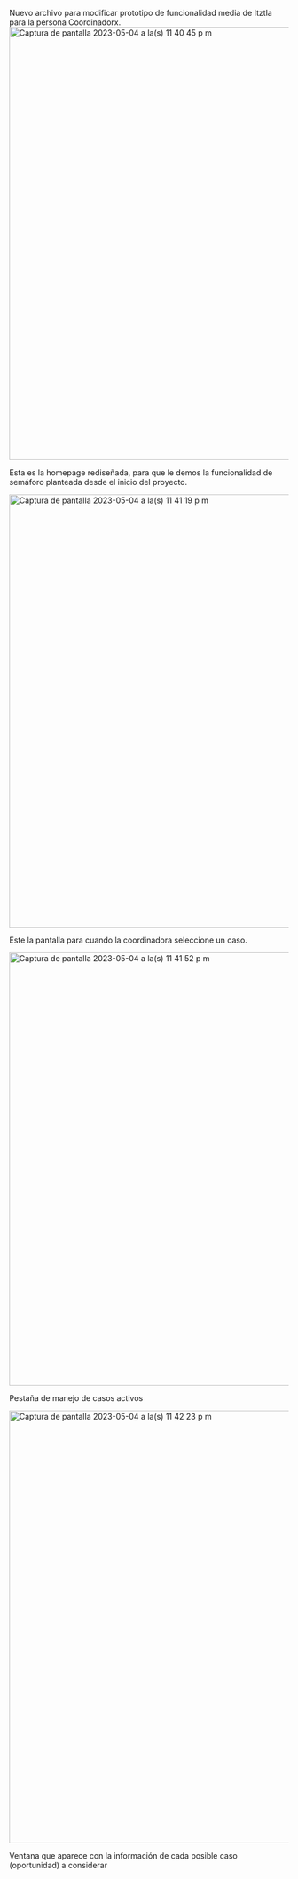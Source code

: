 Nuevo archivo para modificar prototipo de funcionalidad media de Itztla para la persona Coordinadorx.
<img width="780" alt="Captura de pantalla 2023-05-04 a la(s) 11 40 45 p m" src="https://user-images.githubusercontent.com/91341260/236385383-3c784487-47f9-4d69-946f-35c9d2daaf26.png">

Esta es la homepage rediseñada, para que le demos la funcionalidad de semáforo planteada desde el inicio del proyecto.

<img width="780" alt="Captura de pantalla 2023-05-04 a la(s) 11 41 19 p m" src="https://user-images.githubusercontent.com/91341260/236385547-c0509792-a73e-40b3-ad13-11126aefb03b.png">

Este la pantalla para cuando la coordinadora seleccione un caso.

<img width="780" alt="Captura de pantalla 2023-05-04 a la(s) 11 41 52 p m" src="https://user-images.githubusercontent.com/91341260/236385707-8cc8fc89-1ab0-4fd7-b446-ad5e5c8ce2d6.png">

Pestaña de manejo de casos activos

<img width="779" alt="Captura de pantalla 2023-05-04 a la(s) 11 42 23 p m" src="https://user-images.githubusercontent.com/91341260/236385922-77991715-df3c-4238-bef4-5e8c1b15006f.png">

Ventana que aparece con la información de cada posible caso (oportunidad) a considerar

